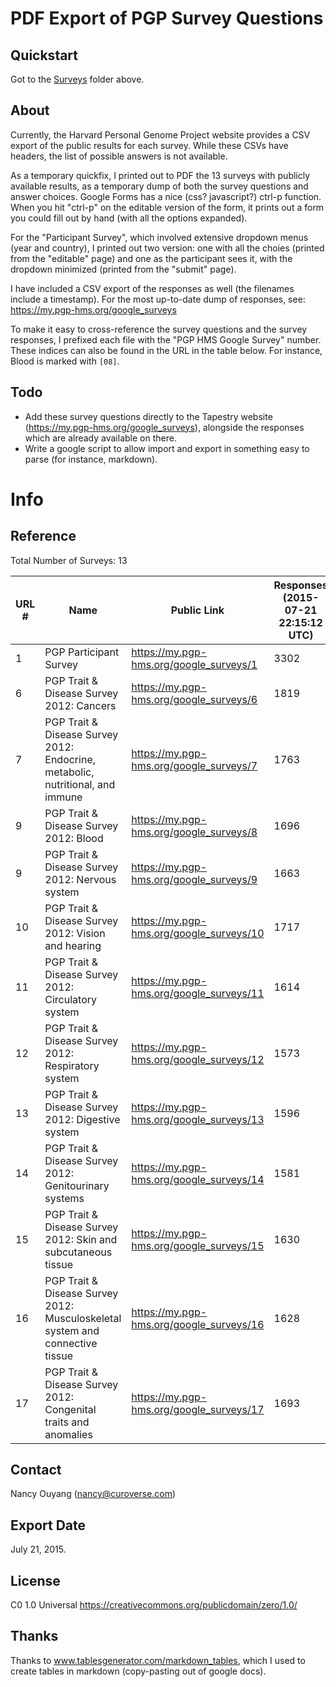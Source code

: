 # PDF Export of PGP Survey Questions

## Quickstart
Got to the <a href="./Surveys">Surveys</a> folder above.

## About

Currently, the Harvard Personal Genome Project website provides a CSV export of the public results for each survey. While these CSVs have headers, the list of possible answers is not available.

As a temporary quickfix, I printed out to PDF the 13 surveys with publicly available results, as a temporary dump of both the survey questions and answer choices. Google Forms has a nice (css? javascript?) ctrl-p function. When you hit "ctrl-p" on the editable version of the form, it prints out a form you could fill out by hand (with all the options expanded).

For the "Participant Survey", which involved extensive dropdown menus (year and country), I printed out two version: one with all the choies (printed from the "editable" page) and one as the participant sees it, with the dropdown minimized (printed from the "submit" page).

I have included a CSV export of the responses as well (the filenames include a timestamp). For the most up-to-date dump of responses, see: https://my.pgp-hms.org/google_surveys

To make it easy to cross-reference the survey questions and the survey responses, I prefixed each file with the "PGP HMS Google Survey" number. These indices can also be found in the URL in the table below. For instance, Blood is marked with `[08]`.

## Todo

* Add these survey questions directly to the Tapestry website (https://my.pgp-hms.org/google_surveys), alongside the responses which are already available on there.
* Write a google script to allow import and export in something easy to parse (for instance, markdown).

# Info

## Reference 

Total Number of Surveys: 13

| URL # | Name                                                                           | Public Link                              | Responses (2015-07-21 22:15:12 UTC) | Participants (2015-07-21 22:15:12 UTC) |
|-------|--------------------------------------------------------------------------------|------------------------------------------|-------------------------------------|----------------------------------------|
| 1     | PGP Participant Survey                                                         | https://my.pgp-hms.org/google_surveys/1  | 3302                                | 2689                                   |
| 6     | PGP Trait & Disease Survey 2012: Cancers                                       | https://my.pgp-hms.org/google_surveys/6  | 1819                                | 1667                                   |
| 7     | PGP Trait & Disease Survey 2012: Endocrine, metabolic, nutritional, and immune | https://my.pgp-hms.org/google_surveys/7  | 1763                                | 1616                                   |
| 9     | PGP Trait & Disease Survey 2012: Blood                                         | https://my.pgp-hms.org/google_surveys/8  | 1696                                | 1581                                   |
| 9     | PGP Trait & Disease Survey 2012: Nervous system                                | https://my.pgp-hms.org/google_surveys/9  | 1663                                | 1553                                   |
| 10    | PGP Trait & Disease Survey 2012: Vision and hearing                            | https://my.pgp-hms.org/google_surveys/10 | 1717                                | 1625                                   |
| 11    | PGP Trait & Disease Survey 2012: Circulatory system                            | https://my.pgp-hms.org/google_surveys/11 | 1614                                | 1517                                   |
| 12    | PGP Trait & Disease Survey 2012: Respiratory system                            | https://my.pgp-hms.org/google_surveys/12 | 1573                                | 1502                                   |
| 13    | PGP Trait & Disease Survey 2012: Digestive system                              | https://my.pgp-hms.org/google_surveys/13 | 1596                                | 1514                                   |
| 14    | PGP Trait & Disease Survey 2012: Genitourinary systems                         | https://my.pgp-hms.org/google_surveys/14 | 1581                                | 1497                                   |
| 15    | PGP Trait & Disease Survey 2012: Skin and subcutaneous tissue                  | https://my.pgp-hms.org/google_surveys/15 | 1630                                | 1540                                   |
| 16    | PGP Trait & Disease Survey 2012: Musculoskeletal system and connective tissue  | https://my.pgp-hms.org/google_surveys/16 | 1628                                | 1513                                   |
| 17    | PGP Trait & Disease Survey 2012: Congenital traits and anomalies               | https://my.pgp-hms.org/google_surveys/17 | 1693                                | 1568                                   |

## Contact

Nancy Ouyang (nancy@curoverse.com)

## Export Date 

July 21, 2015.

## License

C0 1.0 Universal
https://creativecommons.org/publicdomain/zero/1.0/

## Thanks
Thanks to www.tablesgenerator.com/markdown_tables, which I used to create tables in markdown (copy-pasting out of google docs).
